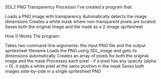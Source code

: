 SDL2 PNG Transparency Processor
I've created a program that:

Loads a PNG image with transparency
Automatically detects the image dimensions
Creates a white mask where non-transparent pixels are located
Saves both the original image and the mask as a 2-image spritesheet

How It Works
The program:

Takes two command-line arguments: the input PNG file and the output spritesheet filename
Loads the PNG using SDL_image and gets its dimensions automatically
Creates an array of pixels for both the original image and the mask
Processes each pixel - if a pixel has any opacity (alpha > 0), it adds a white pixel at the same position in the mask
Saves both images side-by-side in a single spritesheet PNG
